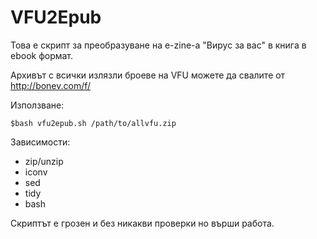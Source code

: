 VFU2Epub
========

Това е скрипт за преобразуване на e-zine-а "Вирус за вас" в книга в ebook формат.

Архивът с всички излязли броеве на VFU можете да свалите от http://bonev.com/f/

Използване:

	$bash vfu2epub.sh /path/to/allvfu.zip

Зависимости:

* zip/unzip
* iconv
* sed
* tidy
* bash

Скриптът е грозен и без никакви проверки но върши работа.
